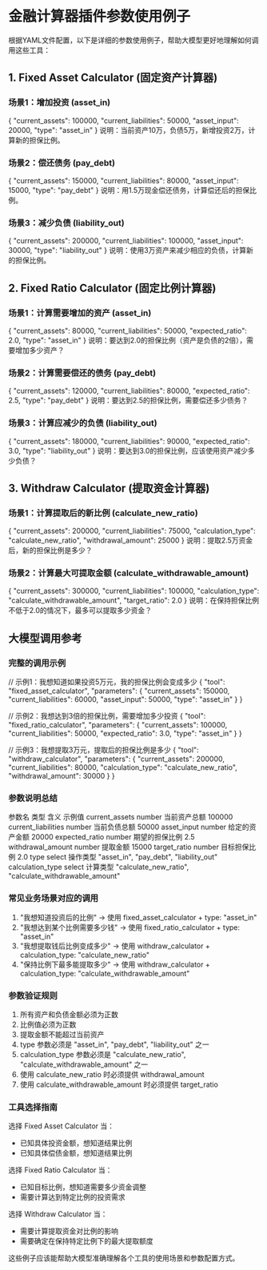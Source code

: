金融计算器插件参数使用例子
=======================================

根据YAML文件配置，以下是详细的参数使用例子，帮助大模型更好地理解如何调用这些工具：

## 1. Fixed Asset Calculator (固定资产计算器)

### 场景1：增加投资 (asset_in)
{
  "current_assets": 100000,
  "current_liabilities": 50000,
  "asset_input": 20000,
  "type": "asset_in"
}
说明：当前资产10万，负债5万，新增投资2万，计算新的担保比例。

### 场景2：偿还债务 (pay_debt)
{
  "current_assets": 150000,
  "current_liabilities": 80000,
  "asset_input": 15000,
  "type": "pay_debt"
}
说明：用1.5万现金偿还债务，计算偿还后的担保比例。

### 场景3：减少负债 (liability_out)
{
  "current_assets": 200000,
  "current_liabilities": 100000,
  "asset_input": 30000,
  "type": "liability_out"
}
说明：使用3万资产来减少相应的负债，计算新的担保比例。

## 2. Fixed Ratio Calculator (固定比例计算器)

### 场景1：计算需要增加的资产 (asset_in)
{
  "current_assets": 80000,
  "current_liabilities": 50000,
  "expected_ratio": 2.0,
  "type": "asset_in"
}
说明：要达到2.0的担保比例（资产是负债的2倍），需要增加多少资产？

### 场景2：计算需要偿还的债务 (pay_debt)
{
  "current_assets": 120000,
  "current_liabilities": 80000,
  "expected_ratio": 2.5,
  "type": "pay_debt"
}
说明：要达到2.5的担保比例，需要偿还多少债务？

### 场景3：计算应减少的负债 (liability_out)
{
  "current_assets": 180000,
  "current_liabilities": 90000,
  "expected_ratio": 3.0,
  "type": "liability_out"
}
说明：要达到3.0的担保比例，应该使用资产减少多少负债？

## 3. Withdraw Calculator (提取资金计算器)

### 场景1：计算提取后的新比例 (calculate_new_ratio)
{
  "current_assets": 200000,
  "current_liabilities": 75000,
  "calculation_type": "calculate_new_ratio",
  "withdrawal_amount": 25000
}
说明：提取2.5万资金后，新的担保比例是多少？

### 场景2：计算最大可提取金额 (calculate_withdrawable_amount)
{
  "current_assets": 300000,
  "current_liabilities": 100000,
  "calculation_type": "calculate_withdrawable_amount",
  "target_ratio": 2.0
}
说明：在保持担保比例不低于2.0的情况下，最多可以提取多少资金？

## 大模型调用参考

### 完整的调用示例

// 示例1：我想知道如果投资5万元，我的担保比例会变成多少
{
  "tool": "fixed_asset_calculator",
  "parameters": {
    "current_assets": 150000,
    "current_liabilities": 60000,
    "asset_input": 50000,
    "type": "asset_in"
  }
}

// 示例2：我想达到3倍的担保比例，需要增加多少投资
{
  "tool": "fixed_ratio_calculator", 
  "parameters": {
    "current_assets": 100000,
    "current_liabilities": 50000,
    "expected_ratio": 3.0,
    "type": "asset_in"
  }
}

// 示例3：我想提取3万元，提取后的担保比例是多少
{
  "tool": "withdraw_calculator",
  "parameters": {
    "current_assets": 200000,
    "current_liabilities": 80000,
    "calculation_type": "calculate_new_ratio",
    "withdrawal_amount": 30000
  }
}

### 参数说明总结

参数名                  类型      含义               示例值
current_assets         number    当前资产总额       100000
current_liabilities    number    当前负债总额       50000
asset_input           number    给定的资产金额     20000
expected_ratio        number    期望的担保比例     2.5
withdrawal_amount     number    提取金额           15000
target_ratio          number    目标担保比例       2.0
type                  select    操作类型           "asset_in", "pay_debt", "liability_out"
calculation_type      select    计算类型           "calculate_new_ratio", "calculate_withdrawable_amount"

### 常见业务场景对应的调用

1. "我想知道投资后的比例" → 使用 fixed_asset_calculator + type: "asset_in"
2. "我想达到某个比例需要多少钱" → 使用 fixed_ratio_calculator + type: "asset_in"
3. "我想提取钱后比例变成多少" → 使用 withdraw_calculator + calculation_type: "calculate_new_ratio"
4. "保持比例下最多能提取多少" → 使用 withdraw_calculator + calculation_type: "calculate_withdrawable_amount"

### 参数验证规则

1. 所有资产和负债金额必须为正数
2. 比例值必须为正数
3. 提取金额不能超过当前资产
4. type 参数必须是 "asset_in", "pay_debt", "liability_out" 之一
5. calculation_type 参数必须是 "calculate_new_ratio", "calculate_withdrawable_amount" 之一
6. 使用 calculate_new_ratio 时必须提供 withdrawal_amount
7. 使用 calculate_withdrawable_amount 时必须提供 target_ratio

### 工具选择指南

选择 Fixed Asset Calculator 当：
- 已知具体投资金额，想知道结果比例
- 已知具体偿债金额，想知道结果比例

选择 Fixed Ratio Calculator 当：
- 已知目标比例，想知道需要多少资金调整
- 需要计算达到特定比例的投资需求

选择 Withdraw Calculator 当：
- 需要计算提取资金对比例的影响
- 需要确定在保持特定比例下的最大提取额度

这些例子应该能帮助大模型准确理解各个工具的使用场景和参数配置方式。
